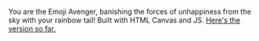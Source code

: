 You are the Emoji Avenger, banishing the forces of unhappiness from the sky with your rainbow tail! Built with HTML Canvas and JS. [Here's the version so far.](http://rawgit.com/bnjmnhndrsn/emoji_avenger/master/index.html)